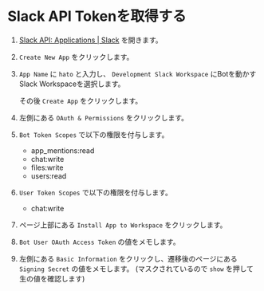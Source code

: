 # Slack API Tokenを取得する

1. [Slack API: Applications | Slack](https://api.slack.com/apps) を開きます。

1. `Create New App` をクリックします。

1. `App Name` に `hato` と入力し、 `Development Slack Workspace` にBotを動かすSlack Workspaceを選択します。

    その後 `Create App` をクリックします。

1. 左側にある `OAuth & Permissions` をクリックします。

1. `Bot Token Scopes` で以下の権限を付与します。
    * app_mentions:read
    * chat:write
    * files:write
    * users:read

1. `User Token Scopes` で以下の権限を付与します。
    * chat:write

1. ページ上部にある `Install App to Workspace` をクリックします。

1. `Bot User OAuth Access Token` の値をメモします。

1. 左側にある `Basic Information` をクリックし、遷移後のページにある `Signing Secret` の値をメモします。
    (マスクされているので `show` を押して生の値を確認します)
